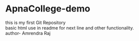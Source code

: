 # ApnaCollege-demo
this is my first Git Repository
<br>
basic html use in readme for next line and other functionality.
<br>
author- Amrendra Raj
